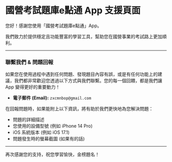 # 國營考試題庫e點通 App 支援頁面

您好！感謝您使用「國營考試題庫e點通」App。

我們致力於提供穩定且功能豐富的學習工具，幫助您在國營事業的考試路上更加順利。

---

### 聯繫我們 & 問題回報

如果您在使用過程中遇到任何問題、發現題目內容有誤，或是有任何功能上的建議，我們都非常歡迎您透過以下方式與我們聯繫。您的每一個回饋，都是我們讓 App 變得更好的重要動力！

*   **電子郵件 (Email):** `zxcmnbop@gmail.com`

在回報問題時，如果能附上以下資訊，將有助於我們更快地為您解決問題：
*   問題的詳細描述
*   您使用的設備型號 (例如 iPhone 14 Pro)
*   iOS 系統版本 (例如 iOS 17.1)
*   問題發生時的螢幕截圖 (如果有的話)

---

再次感謝您的支持，祝您學習愉快，金榜題名！
